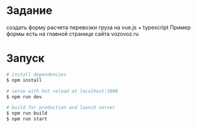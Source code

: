 # Задание

создать форму расчета перевозки груза на vue.js + typescript
Пример формы есть на главной странице сайта vozovoz.ru

# Запуск

```bash
# install dependencies
$ npm install

# serve with hot reload at localhost:3000
$ npm run dev

# build for production and launch server
$ npm run build
$ npm run start
```
